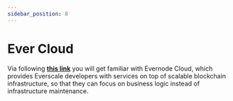 ```yaml
---
sidebar_position: 8
---
```


# Ever Cloud

Via following [**this link**](https://docs.everos.dev/evernode-platform/products/cloud) you will get familiar with Evernode Cloud, which provides Everscale developers with services on top of scalable blockchain infrastructure, so that they can focus on business logic instead of infrastructure maintenance.

